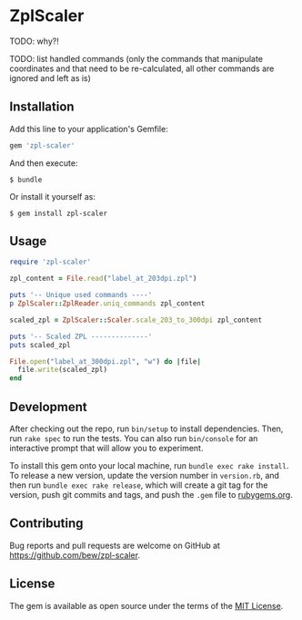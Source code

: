 # ZplScaler

TODO: why?!


TODO: list handled commands (only the commands that manipulate coordinates and that need to be re-calculated, all other commands are ignored and left as is)

## Installation

Add this line to your application's Gemfile:

```ruby
gem 'zpl-scaler'
```

And then execute:

    $ bundle

Or install it yourself as:

    $ gem install zpl-scaler

## Usage

```rb
require 'zpl-scaler'

zpl_content = File.read("label_at_203dpi.zpl")

puts '-- Unique used commands ----'
p ZplScaler::ZplReader.uniq_commands zpl_content

scaled_zpl = ZplScaler::Scaler.scale_203_to_300dpi zpl_content

puts '-- Scaled ZPL --------------'
puts scaled_zpl

File.open("label_at_300dpi.zpl", "w") do |file|
  file.write(scaled_zpl)
end
```

## Development

After checking out the repo, run `bin/setup` to install dependencies. Then, run `rake spec` to run the tests. You can also run `bin/console` for an interactive prompt that will allow you to experiment.

To install this gem onto your local machine, run `bundle exec rake install`. To release a new version, update the version number in `version.rb`, and then run `bundle exec rake release`, which will create a git tag for the version, push git commits and tags, and push the `.gem` file to [rubygems.org](https://rubygems.org).

## Contributing

Bug reports and pull requests are welcome on GitHub at https://github.com/bew/zpl-scaler.

## License

The gem is available as open source under the terms of the [MIT License](https://opensource.org/licenses/MIT).
